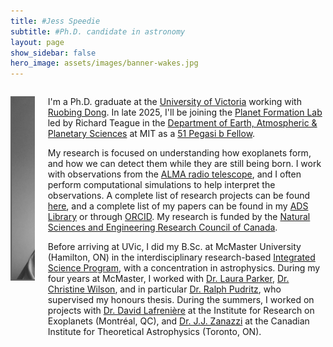 ```yaml
---
title: #Jess Speedie
subtitle: #Ph.D. candidate in astronomy
layout: page
show_sidebar: false
hero_image: assets/images/banner-wakes.jpg
---
```


<div class="columns">
  <div class="column is-narrow">
    <div class="box" style="width: 320px;">
      <p class="title is-5"><img src="assets/images/jess-sep-2022.png" alt="Jess Speedie" /></p>
    </div>
  </div>
  <div class="column">
    <div class="box">
      <p>I'm a Ph.D. graduate at the <a href="https://www.uvic.ca/science/physics/index.php" target="_blank">University of Victoria</a> working with <a href="https://www.ruobingdong.com/" target="_blank">Ruobing Dong</a>. In late 2025, I'll be joining the <a href="https://pfl.mit.edu/" target="_blank">Planet Formation Lab</a> led by Richard Teague in the <a href="https://eaps.mit.edu/news-impact/mit-welcomes-2025-heising-simons-foundation-51-pegasi-b-fellow-jess-speedie/" target="_blank">Department of Earth, Atmospheric & Planetary Sciences</a> at MIT as a <a href="https://www.hsfoundation.org/news-stories/eight-post-doctoral-scientists-awarded-51-pegasi-b-fellowship/" target="_blank">51 Pegasi b Fellow</a>.</p>
      <p>My research is focused on understanding how exoplanets form, and how we can detect them while they are still being born. I work with observations from the <a href="https://www.almaobservatory.org/en/about-alma/" target="_blank">ALMA radio telescope</a>, and I often perform computational simulations to help interpret the observations. A complete list of research projects can be found <a href="research/">here</a>, and a complete list of my papers can be found in my <a href="https://ui.adsabs.harvard.edu/public-libraries/OOULjEiIR02eZGFIpVmyLQ" target="_blank">ADS Library</a> or through <a href="https://orcid.org/0000-0003-3430-3889" target="_blank">ORCID</a>. My research is funded by the <a href="https://www.nserc-crsng.gc.ca/index_eng.asp" target="_blank">Natural Sciences and Engineering Research Council of Canada</a>. </p>
      <p>Before arriving at UVic, I did my B.Sc. at McMaster University (Hamilton, ON) in the interdisciplinary research-based <a href="https://sis.mcmaster.ca/undergraduate/isci/" target="_blank">Integrated Science Program</a>, with a concentration in astrophysics. During my four years at McMaster, I worked with <a href="https://www.lcpastro.com/" target="_blank">Dr. Laura Parker</a>, <a href="https://experts.mcmaster.ca/display/wilsoncd" target="_blank">Dr. Christine Wilson</a>, and in particular <a href="https://physwww.mcmaster.ca/people/faculty/Pudritz_RE_h.html" target="_blank">Dr. Ralph Pudritz</a>, who supervised my honours thesis. During the summers, I worked on projects with <a href="https://www.exoplanetes.umontreal.ca/our-team/professors/david-lafreniere-2/?lang=en" target="_blank">Dr. David Lafrenière</a> at the Institute for Research on Exoplanets (Montréal, QC), and <a href="https://www.jjzanazzi.com/home" target="_blank">Dr. J.J. Zanazzi</a> at the Canadian Institute for Theoretical Astrophysics (Toronto, ON).</p>
    </div>
  </div>
</div>
